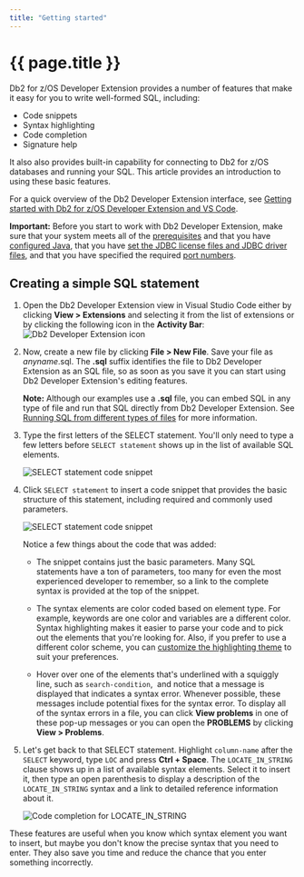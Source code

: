 ```yaml
---
title: "Getting started"
---
```


# {{ page.title }}

Db2 for z/OS Developer Extension provides a number of features that make it easy for you to write well-formed SQL, including:

- Code snippets
- Syntax highlighting
- Code completion
- Signature help

It also also provides built-in capability for connecting to Db2 for z/OS databases and running your SQL. This article provides an introduction to using these basic features.

For a quick overview of the Db2 Developer Extension interface, see [Getting started with Db2 for z/OS Developer Extension and VS Code](https://ibm.biz/Bda2D9).

**Important:** Before you start to work with Db2 Developer Extension, make sure that your system meets all of the [prerequisites](https://github.com/IBM/db2forzosdeveloperextension-about?tab=readme-ov-file#prerequisites-for-installing-db2-developer-extension) and that you have [configured Java](https://github.com/IBM/db2forzosdeveloperextension-about?tab=readme-ov-file#configuring-java), that you have [set the JDBC license files and JDBC driver files](https://github.com/IBM/db2forzosdeveloperextension-about?tab=readme-ov-file#setting-the-jdbc-license-and-jdbc-driver-files), and that you have specified the required [port numbers](https://github.com/IBM/db2forzosdeveloperextension-about?tab=readme-ov-file#specifying-port-numbers).

## Creating a simple SQL statement

1. Open the Db2 Developer Extension view in Visual Studio Code either by clicking **View > Extensions** and selecting it from the list of extensions or by clicking the following icon in the **Activity Bar**: ![Db2 Developer Extension icon]({{site.baseurl}}/assets/images/getting-started-dde-icon.png)

2. Now, create a new file by clicking **File > New File**. Save your file as _anyname_.sql. The **.sql** suffix identifies the file to Db2 Developer Extension as an SQL file, so as soon as you save it you can start using Db2 Developer Extension's editing features.

   **Note:** Although our examples use a **.sql** file, you can embed SQL in any type of file and run that SQL directly from Db2 Developer Extension. See [Running SQL from different types of files]({{site.baseurl}}/docs/working-with-sql/running-sql-from-different-types-of-files.html) for more information.

3. Type the first letters of the SELECT statement. You'll only need to type a few letters before `SELECT statement` shows up in the list of available SQL elements.

   ![SELECT statement code snippet]({{site.baseurl}}/assets/images/getting-started-select-snippet.png)

4. Click `SELECT statement` to insert a code snippet that provides the basic structure of this statement, including required and commonly used parameters.

   ![SELECT statement code snippet]({{site.baseurl}}/assets/images/getting-started-select-snippet-structure.png)

   Notice a few things about the code that was added:

   - The snippet contains just the basic parameters. Many SQL statements have a ton of parameters, too many for even the most experienced developer to remember, so a link to the complete syntax is provided at the top of the snippet.

   - The syntax elements are color coded based on element type. For example, keywords are one color and variables are a different color. Syntax highlighting makes it easier to parse your code and to pick out the elements that you're looking for. Also, if you prefer to use a different color scheme, you can [customize the highlighting theme](https://community.ibm.com/community/user/ibmz-and-linuxone/blogs/kendrick-ren1/2020/08/18/customizing-themes-for-sql-syntax-in-vsc) to suit your preferences.

   - Hover over one of the elements that's underlined with a squiggly line, such as `search-condition`,  and notice that a message is displayed that indicates a syntax error. Whenever possible, these messages include potential fixes for the syntax error. To display all of the syntax errors in a file, you can click **View problems** in one of these pop-up messages or you can open the **PROBLEMS** by clicking **View > Problems**.

5. Let's get back to that SELECT statement. Highlight `column-name` after the `SELECT` keyword, type `LOC` and press **Ctrl + Space**. The `LOCATE_IN_STRING` clause shows up in a list of available syntax elements. Select it to insert it, then type an open parenthesis to display a description of the `LOCATE_IN_STRING` syntax and a link to detailed reference information about it.

   ![Code completion for LOCATE_IN_STRING]({{site.baseurl}}/assets/images/getting-started-code-completion.png)

These features are useful when you know which syntax element you want to insert, but maybe you don't know the precise syntax that you need to enter. They also save you time and reduce the chance that you enter something incorrectly.
